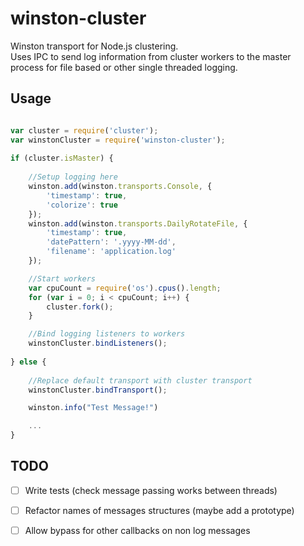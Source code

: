 # winston-cluster
Winston transport for Node.js clustering.  
Uses IPC to send log information from cluster workers to the master process for file based or other single threaded logging.

## Usage
``` js

var cluster = require('cluster');
var winstonCluster = require('winston-cluster');
 
if (cluster.isMaster) {
 
	//Setup logging here
	winston.add(winston.transports.Console, {
        'timestamp': true,
        'colorize': true
    });
    winston.add(winston.transports.DailyRotateFile, {
        'timestamp': true,
        'datePattern': '.yyyy-MM-dd',
        'filename': 'application.log'
    });

    //Start workers
    var cpuCount = require('os').cpus().length;
    for (var i = 0; i < cpuCount; i++) {
        cluster.fork();
    }

    //Bind logging listeners to workers
    winstonCluster.bindListeners();
 
} else {
	
	//Replace default transport with cluster transport
	winstonCluster.bindTransport();

    winston.info("Test Message!")

    ...
}

```

## TODO
 - [ ] Write tests (check message passing works between threads)
 - [ ] Refactor names of messages structures (maybe add a prototype)
 - [ ] Allow bypass for other callbacks on non log messages
 
